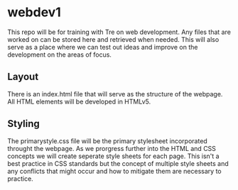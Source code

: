# webdev1

This repo will be for training with Tre on web development. Any files that are worked on can be stored here and retrieved when needed. This will also serve as a place where we can test out ideas and improve on the development on the areas of focus.

## Layout
There is an index.html file that will serve as the structure of the webpage. All HTML elements will be developed in HTMLv5.

## Styling
The primarystyle.css file will be the primary stylesheet incorporated throught the webpage. As we prorgress further into the HTML and CSS concepts we will create seperate style sheets for each page. This isn't a best practice in CSS standards but the concept of multiple style sheets and any conflicts that might occur and how to mitigate them are necessary to practice.
